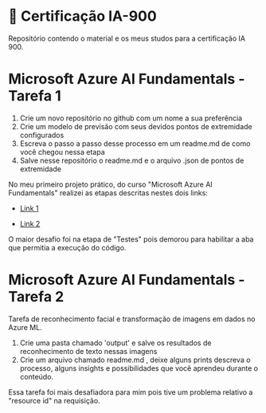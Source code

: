 # 🚀 Certificação IA-900

Repositório contendo o material e os meus studos para a certificação IA 900.


#  Microsoft Azure AI Fundamentals - Tarefa 1

1. Crie um novo repositório no github com um nome a sua preferência
2. Crie um modelo de previsão com seus devidos pontos de extremidade configurados
3. Escreva o passo a passo desse processo em um readme.md de como você chegou nessa etapa
4. Salve nesse repositório o readme.md e o arquivo .json de pontos de extremidade

No meu primeiro projeto prático, do curso "Microsoft Azure AI Fundamentals" realizei as etapas descritas nestes dois links:

- [Link 1](https://microsoftlearning.github.io/mslearn-ai-fundamentals/Instructions/Labs/02-content-safety.html)

- [Link 2](https://microsoftlearning.github.io/mslearn-ai-fundamentals/Instructions/Labs/01-machine-learning.html)

O maior desafio foi na etapa de "Testes" pois demorou para habilitar a aba que permitia a execução do código.

#  Microsoft Azure AI Fundamentals - Tarefa 2
Tarefa de reconhecimento facial e transformação de imagens em dados no Azure ML.

1. Crie uma pasta chamado 'output' e salve os resultados de reconhecimento de texto nessas imagens
2. Crie um arquivo chamado readme.md , deixe alguns prints descreva o processo, alguns insights e possibilidades que você aprendeu durante o conteúdo.


Essa tarefa foi mais desafiadora para mim pois tive um problema relativo a "resource id" na requisição.